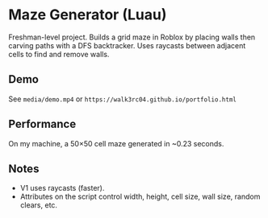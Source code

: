 # Maze Generator (Luau)
Freshman-level project. Builds a grid maze in Roblox by placing walls then carving paths with a DFS backtracker. Uses raycasts between adjacent cells to find and remove walls.

## Demo
See `media/demo.mp4` or `https://walk3rc04.github.io/portfolio.html`

## Performance
On my machine, a 50×50 cell maze generated in ~0.23 seconds.

## Notes
- V1 uses raycasts (faster).
- Attributes on the script control width, height, cell size, wall size, random clears, etc.